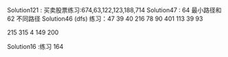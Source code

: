 Solution121 : 买卖股票练习:674,63,122,123,188,714
Solution47 : 64 最小路径和 62 不同路径
Solution46 (dfs) 练习：47 39 40 216 78 90 401 113 39 93

215 315 4 149 200

Solution16 :练习 164